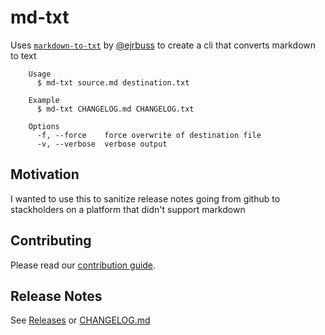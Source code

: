 # md-txt

Uses [`markdown-to-txt`](https://github.com/ejrbuss/markdown-to-txt) by [@ejrbuss](https://github.com/ejrbuss) to create a cli that converts markdown to text

```
	Usage
	  $ md-txt source.md destination.txt

	Example
	  $ md-txt CHANGELOG.md CHANGELOG.txt

	Options
	  -f, --force    force overwrite of destination file
	  -v, --verbose  verbose output
```

## Motivation

I wanted to use this to sanitize release notes going from github to stackholders on a platform that didn't support markdown

## Contributing

Please read our [contribution guide](./CONTRIBUTING.md).

## Release Notes

See [Releases](https://github.com/shereef/md-txt/releases) or [CHANGELOG.md](CHANGELOG.md)
